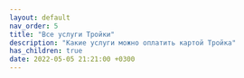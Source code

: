 ```yaml
---
layout: default
nav_order: 5
title: "Все услуги Тройки"
description: "Какие услуги можно оплатить картой Тройка"
has_children: true
date: 2022-05-05 21:21:00 +0300
---
```


